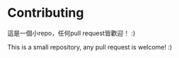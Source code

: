 # Contributing

這是一個小repo，任何pull request皆歡迎！ :)

This is a small repository, any pull request is welcome! :)
